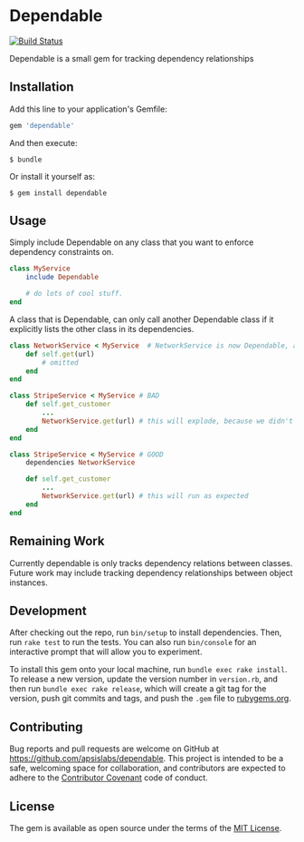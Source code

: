 # Dependable

[![Build Status](https://travis-ci.org/apsislabs/dependable.svg?branch=master)](https://travis-ci.org/apsislabs/dependable)

Dependable is a small gem for tracking dependency relationships

## Installation

Add this line to your application's Gemfile:

```ruby
gem 'dependable'
```

And then execute:

    $ bundle

Or install it yourself as:

    $ gem install dependable

## Usage

Simply include Dependable on any class that you want to enforce dependency constraints on.

```ruby
class MyService
    include Dependable

    # do lots of cool stuff.
end
```

A class that is Dependable, can only call another Dependable class if it explicitly lists the other class in its dependencies.

```ruby
class NetworkService < MyService  # NetworkService is now Dependable, as it inherits from MyService, which is Dependable
    def self.get(url)
        # omitted
    end
end

class StripeService < MyService # BAD
    def self.get_customer
        ...
        NetworkService.get(url) # this will explode, because we didn't list our dependency explicitly
    end
end

class StripeService < MyService # GOOD
    dependencies NetworkService

    def self.get_customer
        ...
        NetworkService.get(url) # this will run as expected
    end
end
```

## Remaining Work

Currently dependable is only tracks dependency relations between classes. Future work may include tracking dependency relationships between object instances.

## Development

After checking out the repo, run `bin/setup` to install dependencies. Then, run `rake test` to run the tests. You can also run `bin/console` for an interactive prompt that will allow you to experiment.

To install this gem onto your local machine, run `bundle exec rake install`. To release a new version, update the version number in `version.rb`, and then run `bundle exec rake release`, which will create a git tag for the version, push git commits and tags, and push the `.gem` file to [rubygems.org](https://rubygems.org).

## Contributing

Bug reports and pull requests are welcome on GitHub at https://github.com/apsislabs/dependable. This project is intended to be a safe, welcoming space for collaboration, and contributors are expected to adhere to the [Contributor Covenant](http://contributor-covenant.org) code of conduct.

## License

The gem is available as open source under the terms of the [MIT License](http://opensource.org/licenses/MIT).
